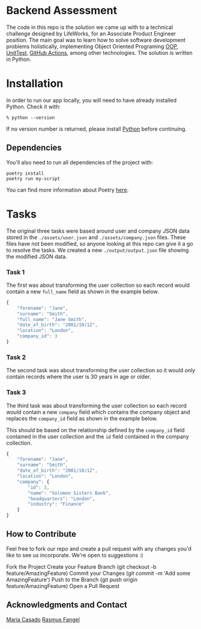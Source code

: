 # Backend Assessment

The code in this repo is the solution we came up with to a technical challenge designed by LifeWorks, for an Associate Product Engineer position. The main goal was to learn how to solve software development problems holistically, implementing Object Oriented Programing [OOP](https://en.wikipedia.org/wiki/Object-oriented_programming), [UnitTest](https://docs.python-guide.org/writing/tests/), [GitHub Actions](https://docs.github.com/en/actions), among other technologies.
The solution is written in Python.

# Installation
In order to run our app locally, you will need to have already installed Python. Check it with:
```
% python --version
```
If no version number is returned, please install [Python](https://python.land/installing-python) before continuing.

## Dependencies

You'll also need to run all dependencies of the project with:
```
poetry install
poetry run my-script
```
You can find more information about Poetry [here](https://python-poetry.org/docs/basic-usage/#using-poetry-run).


# Tasks

The original three tasks were based around user and company JSON data stored in the `./assets/user.json` and `./assets/company.json` files. These files have not been modified, so anyone looking at this repo can give it a go to resolve the tasks. We created a new `./output/output.json` file showing the modified JSON data.

### Task 1

The first was about transforming the user collection so each record would contain a new `full_name` field as shown in the example below.

```js
{
    "forename": "Jane",
    "surname": "Smith",
    "full_name": "Jane Smith",
    "date_of_birth": "2001/10/12",
    "location": "London",
    "company_id": 3
}
```

### Task 2

The second task was about transforming the user collection so it would only contain records where the user is 30 years in age or older.

### Task 3

The third task was about transforming the user collection so each record would contain a new `company` field which contains the company object and replaces the `company_id` field as shown in the example below.

This should be based on the relationship defined by the `company_id` field contained in the user collection and the `id` field contained in the company collection.

```js
{
    "forename": "Jane",
    "surname": "Smith",
    "date_of_birth": "2001/10/12",
    "location": "London",
    "company": {
        "id": 3,
        "name": "Solomon Sisters Bank",
        "headquarters": "London",
        "industry": "Finance"
    }
}
```

## How to Contribute
Feel free to fork our repo and create a pull request with any changes you'd like to see us incorporate. We're open to suggestions :)

Fork the Project
Create your Feature Branch (git checkout -b feature/AmazingFeature)
Commit your Changes (git commit -m 'Add some AmazingFeature')
Push to the Branch (git push origin feature/AmazingFeature)
Open a Pull Request


## Acknowledgments and Contact
[Maria Casado](https://github.com/MaruCB)
[Rasmus Fangel](https://github.com/RasmusFangel)
